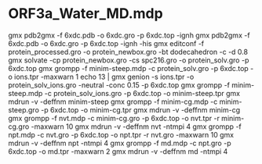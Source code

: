 # ORF3a_Water_MD.mdp
gmx pdb2gmx -f 6xdc.pdb -o 6xdc.gro -p 6xdc.top -ignh
gmx pdb2gmx -f 6xdc.pdb -o 6xdc.gro -p 6xdc.top -ignh -his
gmx editconf -f protein_processed.gro -o protein_newbox.gro -bt dodecahedron -c -d 0.8
gmx solvate -cp protein_newbox.gro -cs spc216.gro -o protein_solv.gro -p 6xdc.top
gmx grompp -f minim-steep.mdp -c protein_solv.gro -p 6xdc.top -o ions.tpr -maxwarn 1
echo 13 | gmx genion -s ions.tpr -o protein_solv_ions.gro -neutral -conc 0.15 -p 6xdc.top
gmx grompp -f minim-steep.mdp -c protein_solv_ions.gro -p 6xdc.top -o minim-steep.tpr
gmx mdrun -v -deffnm minim-steep
gmx grompp -f minim-cg.mdp -c minim-steep.gro -p 6xdc.top -o minim-cg.tpr
gmx mdrun -v -deffnm minim-cg 
gmx grompp -f nvt.mdp -c minim-cg.gro -p 6xdc.top -o nvt.tpr -r minim-cg.gro -maxwarn 10
gmx mdrun -v -deffnm nvt -ntmpi 4
gmx grompp -f npt.mdp -c nvt.gro -p 6xdc.top -o npt.tpr -r nvt.gro -maxwarn 10
gmx mdrun -v -deffnm npt -ntmpi 4
gmx grompp -f md.mdp -c npt.gro -p 6xdc.top -o md.tpr -maxwarn 2
gmx mdrun -v -deffnm md -ntmpi 4




